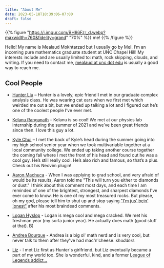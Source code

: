 ```yaml
---
title: "About Me"
date: 2023-05-18T10:39:06-07:00
draft: false
---
```


{{% figure "https://i.imgur.com/BH86Fzr_d.webp?maxwidth=760&fidelity=grand" "70%" %}}
me!
{{% /figure %}}

Hello! My name is Mealaud Mokhtarzad but I usually go by Mel. 
I’m an incoming pure mathematics graduate student at UNC Chapel Hill!
My interests include and are usually limited to: math, rock skipping, clouds, and writing.
If you need to contact me, [mealaud at unc dot edu]() is usually a good way to reach me.


## Cool People
<!-- Hoober Loo, Kelanu Ranganap, King Chud, Logang Bigslap, Andrea Borkhermerfererger -->

* [Hunter Liu](https://hunterliu.xyz/) – Hunter is a lovely, epic friend I met in our graduate complex analysis class. He was wearing cat ears when we first met which weirded me out a bit, but we ended up talking a lot and I figured out he’s one of the coolest people I’ve ever met.

* [Kelanu Ranganath](https://kelanu.com) – Kelanu is so cool! We met at our physics lab internship during the summer of 2021 and we’ve been great friends since then. I love this guy a lot. 

* [Kyle Chui](https://github.com/kylechui) – I met the back of Kyle’s head during the summer going into my high school senior year when we took multivariable together at a local community college. We ended up taking another course together the coming fall where I met the front of his head and found out he was a cool guy. He’s still really cool. He’s also rich and famous, so that’s a plus. Check out his Neovim plugin!

* [Aaron Machuca](https://aaronmachuca.com/) - When I was applying to grad school, and very afraid of would be its results, Aaron told me "This will turn you either to diamonds or dust." I think about this comment most days, and each time I am reminded of one of the brightest, strongest, and sharpest diamonds I've ever come to know. He is one of my most treasured rocks. But please, oh my god, please tell him to shut up and stop saying ["I'm jus' bein' 'onest"](https://www.youtube.com/shorts/b-y62QvnMaI) after his most braindead comments.

* [Logan Hyslop](https://loganhyslop.github.io/) - Logan is mega cool and mega cracked. We met his freshman year (my sorta junior year). He actually does math (good stuff at that). B)

* [Andrea Bourque](https://www.math.lsu.edu/~abour99/) - Andrea is a big ol' math nerd and is very cool, but never talk to them after they've had mac'n'cheese. _shudders_
* [Liz](https://linkyxstart.blogspot.com) - I met Liz first as Hunter's girlfriend, but Liz eventually became a part of my world too. She is wonderful, kind, and a former [League of Legends addict...](https://linkyxstart.blogspot.com/2024/04/sobriety-from-league-of-legends.html)

